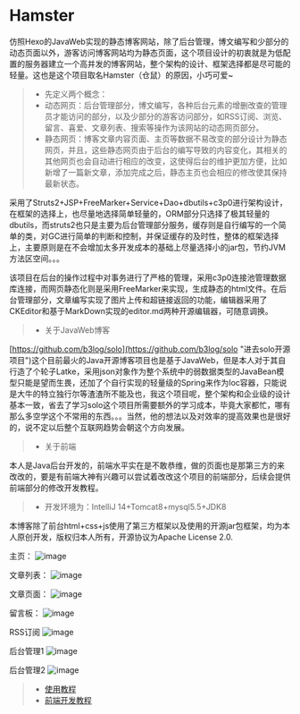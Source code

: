 # Hamster
仿照Hexo的JavaWeb实现的静态博客网站，除了后台管理，博文编写和少部分的动态页面以外，游客访问博客网站均为静态页面，这个项目设计的初衷就是为低配置的服务器建立一个高并发的博客网站，整个架构的设计、框架选择都是尽可能的轻量。这也是这个项目取名Hamster（仓鼠）的原因，小巧可爱~

>* 先定义两个概念：
>* 动态网页：后台管理部分，博文编写，各种后台元素的增删改查的管理员才能访问的部分，以及少部分的游客访问部分，如RSS订阅、浏览、留言、喜爱、文章列表、搜索等操作为该网站的动态网页部分。
>* 静态网页：博客文章内容页面、主页等数据不易改变的部分设计为静态网页，并且，这些静态网页由于后台的编写导致的内容变化，其相关的其他网页也会自动进行相应的改变，这使得后台的维护更加方便，比如新增了一篇新文章，添加完成之后，静态主页也会相应的修改使其保持最新状态。

采用了Struts2+JSP+FreeMarker+Service+Dao+dbutils+c3p0进行架构设计，在框架的选择上，也尽量地选择简单轻量的，ORM部分只选择了极其轻量的dbutils，而struts2也只是主要为后台管理部分服务，缓存则是自行编写的一个简单的类，对GC进行简单的判断和控制，并保证缓存的及时性，整体的框架选择上，主要原则是在不会增加太多开发成本的基础上尽量选择小的jar包，节约JVM方法区空间。。。

该项目在后台的操作过程中对事务进行了严格的管理，采用c3p0连接池管理数据库连接，而网页静态化则是采用FreeMarker来实现，生成静态的html文件。在后台管理部分，文章编写实现了图片上传和超链接返回的功能，编辑器采用了CKEditor和基于MarkDown实现的editor.md两种开源编辑器，可随意调换。


>* 关于JavaWeb博客

[https://github.com/b3log/solo](https://github.com/b3log/solo "进去solo开源项目")这个目前最火的Java开源博客项目也是基于JavaWeb，但是本人对于其自行造了个轮子Latke，采用json对象作为整个系统中的弱数据类型的JavaBean模型只能是望而生畏，还加了个自行实现的轻量级的Spring来作为Ioc容器，只能说是大牛的特立独行尔等渣渣所不能及也，我这个项目呢，整个架构和企业级的设计基本一致，省去了学习solo这个项目所需要额外的学习成本，毕竟大家都忙，哪有那么多空学这个不常用的东西。。。当然，他的想法以及对效率的提高效果也是很好的，说不定以后整个互联网趋势会朝这个方向发展。

>* 关于前端

本人是Java后台开发的，前端水平实在是不敢恭维，做的页面也是那第三方的来改改的，要是有前端大神有兴趣可以尝试着改改这个项目的前端部分，后续会提供前端部分的修改开发教程。

>* 开发环境为：IntelliJ 14+Tomcat8+mysql5.5+JDK8

本博客除了前台html+css+js使用了第三方框架以及使用的开源jar包框架，均为本人原创开发，版权归本人所有，开源协议为Apache License 2.0.

主页：
![image](https://github.com/Coselding/Hamster/blob/master/screenshot/index.png)

文章列表：
![image](https://github.com/Coselding/Hamster/blob/master/screenshot/list.png)

文章页面：
![image](https://github.com/Coselding/Hamster/blob/master/screenshot/article.png)

留言板：
![image](https://github.com/Coselding/Hamster/blob/master/screenshot/comment.png)

RSS订阅
![image](https://github.com/Coselding/Hamster/blob/master/screenshot/rss.png)

后台管理1
![image](https://github.com/Coselding/Hamster/blob/master/screenshot/back1.png)

后台管理2
![image](https://github.com/Coselding/Hamster/blob/master/screenshot/back2.png)

>* [使用教程](https://github.com/Coselding/Hamster/wiki/%E4%BD%BF%E7%94%A8%E6%95%99%E7%A8%8B "查看使用教程")
>* [前端开发教程]()
